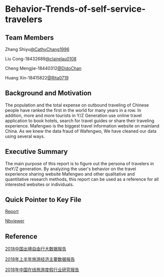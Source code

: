 # Behavior-Trends-of-self-service-travelers

## Team Members

Zhang Shiyu[@CathyChang1996](https://github.com/CathyChang1996)

Liu Cong-18432689[@clairelau0108](https://github.com/clairelau0108)

Cheng Mengjie-18440312[@DidoChan](https://github.com/DidoChan)

Huang Xin-18415822[@Rita0719](https://github.com/Rita0719)


## Background and Motivation

The population and the total expense on outbound traveling of Chinese people have ranked the first in the world for many years in a row. In addition, more and more tourists in Y/Z Generation use online travel application to book hotels, search for travel guides or share their traveling experience.
Mafengwo is the biggest travel information website on mainland China.
As we knew the data fraud of Wafengwo, We have cleaned our data using several ways.

## Executive Summary

The main purpose of this report is to figure out the persona of travelers in theY/Z  generation. By analyzing the user's behavior on the travel experience sharing website Mafengwo and other qualitative and quantitative research methods, this report can be used as a reference for all interested websites or individuals.

## Quick Pointer to Key File

[Report](https://github.com/CathyChang1996/Behavior-Trends-of-self-service-travelers/tree/master/report)

[Nbviewer](https://nbviewer.jupyter.org/github/CathyChang1996/Behavior-Trends-of-self-service-travelers/blob/master/report/Behavior%20trend%20of%20self-service%20travelers.ipynb?jyfyj)

## Reference

[2018中国出境自由行大数据报告](https://github.com/CathyChang1996/Behavior-Trends-of-self-service-travelers/blob/master/References/2018中国出境自由行大数据报告.pdf)

[2018年上半年旅游经济主要数据报告](http://www.gov.cn/shuju/2018-08/22/content_5315811.htm)

[2018年中国在线旅游度假行业研究报告](https://github.com/CathyChang1996/Behavior-Trends-of-self-service-travelers/blob/master/References/2018年中国在线旅游度假行业研究报告.pdf)